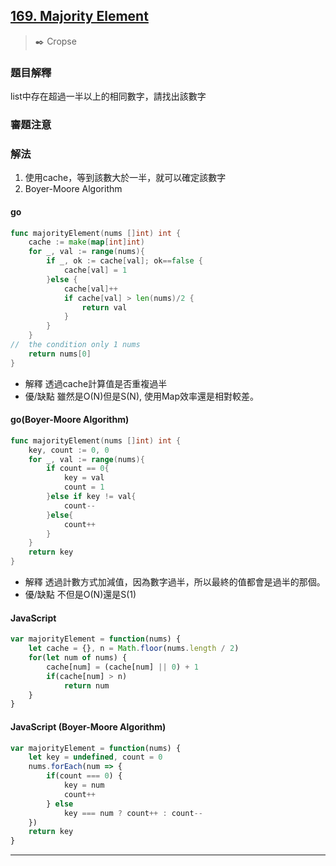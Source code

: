 ## [169. Majority Element](https://leetcode.com/problems/majority-element/)
> :black_nib: Cropse
### 題目解釋
list中存在超過一半以上的相同數字，請找出該數字
### 審題注意

### 解法
1. 使用cache，等到該數大於一半，就可以確定該數字 
2. Boyer-Moore Algorithm
#### go
```go
func majorityElement(nums []int) int {
    cache := make(map[int]int)
    for _, val := range(nums){
        if _, ok := cache[val]; ok==false {
            cache[val] = 1
        }else {
            cache[val]++
            if cache[val] > len(nums)/2 {
                return val
            }
        }
    }
//  the condition only 1 nums
    return nums[0]
}
```
- 解釋
透過cache計算值是否重複過半
- 優/缺點
雖然是O(N)但是S(N), 使用Map效率還是相對較差。

#### go(Boyer-Moore Algorithm)
```go
func majorityElement(nums []int) int {
    key, count := 0, 0
    for _, val := range(nums){
        if count == 0{
            key = val
            count = 1
        }else if key != val{
            count--
        }else{
            count++
        }
    }
    return key
}
```
- 解釋
透過計數方式加減值，因為數字過半，所以最終的值都會是過半的那個。
- 優/缺點
不但是O(N)還是S(1)

#### JavaScript
```javascript
var majorityElement = function(nums) {
    let cache = {}, n = Math.floor(nums.length / 2)
    for(let num of nums) {
        cache[num] = (cache[num] || 0) + 1
        if(cache[num] > n)
            return num
    }
}
```

#### JavaScript (Boyer-Moore Algorithm)
```javascript
var majorityElement = function(nums) {
    let key = undefined, count = 0
    nums.forEach(num => {
        if(count === 0) {
            key = num
            count++
        } else
            key === num ? count++ : count--
    })
    return key
}
```
---
